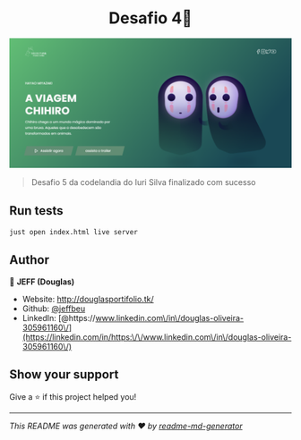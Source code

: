 <h1 align="center">Desafio 4👋</h1>
<p>
  <a href="#" target="_blank">
    <img alt="License: ISC" src="image/Screenshot_1.png" />
  </a>
</p>

> Desafio 5 da codelandia do Iuri Silva finalizado com sucesso


## Run tests

```sh
just open index.html live server
```

## Author

👤 **JEFF (Douglas)**

* Website: http://douglasportifolio.tk/
* Github: [@jeffbeu](https://github.com/jeffbeu)
* LinkedIn: [@https:\/\/www.linkedin.com\/in\/douglas-oliveira-305961160\/](https://linkedin.com/in/https:\/\/www.linkedin.com\/in\/douglas-oliveira-305961160\/)

## Show your support

Give a ⭐️ if this project helped you!

***
_This README was generated with ❤️ by [readme-md-generator](https://github.com/kefranabg/readme-md-generator)_
